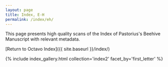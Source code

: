 ```yaml
---
layout: page
title: Index, E-H
permalink: /index/eh/
---
```


This page presents high quality scans of the Index of Pastorius's Beehive Manuscript with relevant metadata.

[Return to Octavo Index]({{ site.baseurl }}/index/)

{% include index_gallery.html collection='index2' facet_by='first_letter' %}
